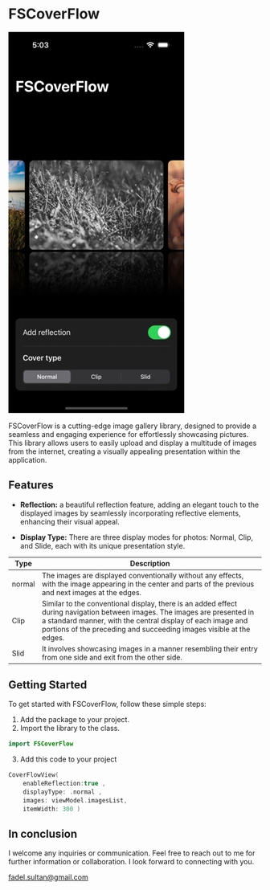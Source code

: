# FSCoverFlow

[![Watch the Video](https://github.com/FadelSultan/MyFiles/blob/master/FSCoverFlowPhoto.png)](https://youtube.com/shorts/4dGCU8w2wiw?feature=share)

FSCoverFlow is a cutting-edge image gallery library, designed to provide a seamless and engaging experience for effortlessly showcasing pictures. This library allows users to easily upload and display a multitude of images from the internet, creating a visually appealing presentation within the application.

## Features

- **Reflection:** a beautiful reflection feature, adding an elegant touch to the displayed images by seamlessly incorporating reflective elements, enhancing their visual appeal.
  
- **Display Type:** There are three display modes for photos: Normal, Clip, and Slide, each with its unique presentation style.

  
| Type | Description |
|----------|----------|
| normal | The images are displayed conventionally without any effects, with the image appearing in the center and parts of the previous and next images at the edges. |
| Clip | Similar to the conventional display, there is an added effect during navigation between images. The images are presented in a standard manner, with the central display of each image and portions of the preceding and succeeding images visible at the edges.|
| Slid | It involves showcasing images in a manner resembling their entry from one side and exit from the other side.|



## Getting Started

To get started with FSCoverFlow, follow these simple steps:

1. Add the package to your project.
2. Import the library to the class.
   
```swift
import FSCoverFlow
```

3. Add this code to your project
```swift
CoverFlowView(
    enableReflection:true ,
    displayType: .normal ,
    images: viewModel.imagesList,
    itemWidth: 300 )

```


## In conclusion
I welcome any inquiries or communication. Feel free to reach out to me for further information or collaboration. I look forward to connecting with you.

fadel.sultan@gmail.com






